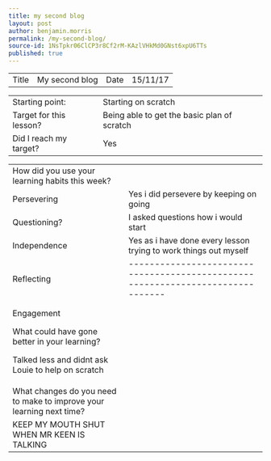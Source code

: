 ```yaml
---
title: my second blog
layout: post
author: benjamin.morris
permalink: /my-second-blog/
source-id: 1NsTpkr06ClCP3r8Cf2rM-KAzlVHkMd0GNst6xpU6TTs
published: true
---
```

<table>
  <tr>
    <td>Title</td>
    <td>My second blog</td>
    <td>Date</td>
    <td>15/11/17</td>
  </tr>
</table>


<table>
  <tr>
    <td>Starting point:</td>
    <td>Starting on scratch</td>
  </tr>
  <tr>
    <td>Target for this lesson?</td>
    <td>Being able to get the basic plan of  scratch</td>
  </tr>
  <tr>
    <td>Did I reach my target? </td>
    <td>Yes </td>
  </tr>
</table>


<table>
  <tr>
    <td>How did you use your learning habits this week?</td>
    <td></td>
  </tr>
  <tr>
    <td>Persevering</td>
    <td>Yes i  did persevere by keeping on going</td>
  </tr>
  <tr>
    <td>Questioning?</td>
    <td>I asked questions how i would start</td>
  </tr>
  <tr>
    <td>Independence</td>
    <td>Yes as i have done every lesson trying to work things out myself</td>
  </tr>
  <tr>
    <td>Reflecting</td>
    <td>-------------------------------------------------------------------------------</td>
  </tr>
  <tr>
    <td></td>
    <td></td>
  </tr>
  <tr>
    <td></td>
    <td></td>
  </tr>
  <tr>
    <td>
Engagement

What could have gone better in your learning?

Talked less and didnt ask Louie to help on scratch</td>
    <td></td>
  </tr>
  <tr>
    <td>What changes do you need to make to improve your learning next time?</td>
    <td></td>
  </tr>
  <tr>
    <td>KEEP MY MOUTH SHUT WHEN MR KEEN IS TALKING</td>
    <td></td>
  </tr>
</table>


